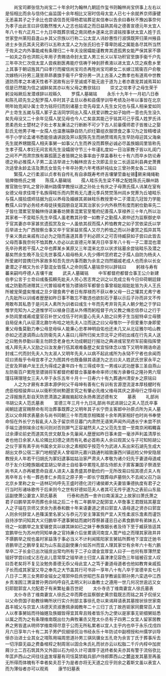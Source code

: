 <!-- { "loadSidebar": true } -->
　　尚宝司卿张信为尚宝二十年余时为翰林凢朝廷作玺书则翰林尚宝供事上左右以是恒相比而余与信侍仁庙监国十余年相比又宻时信母太宜人已七十余就养京师康徤无恙喜其子之于余比也尝语信吾死得杨君铭葬足矣信奉以告余曰春秋不豫凶事奈何为孝子出此言曰非信敢然惟大人之志也姑诺之而日益熟其母之德善宣德元年太宜人年八十有六正月二十九日卒既葬京城之南凤栖乡遂来北京请铭按事状太宜人姓于氏世家登州莱阳县逢山乡其父宗族以行称二公太宜人讳妙惠性行淑慎既笄归莱州掖县进士乡张氏其夫兄弟行以五称太宜人之为张氏妇也于尊卑防戚之属能各尽其所当然于佐夫之内外事能咸有条理归二十年夫没居孀能谨教育其遗孤男女能严保其家不隳一如夫之存也洪熙元年用子贵赐诰命封太宜人男三长义以军功积官至旗手衞千户先三年卒次仁次信太宜人尝疾剧医弗能疗信祷于神刲肝煮液以进太宜人饮之疾愈乡里上其事于朝诏旌其门曰孝行而擢信尚宝司丞再陞尚宝司卿女二长嫁江隂衞百户俞敬次嫁杨兴孙男三晟昱昻昻袭旗手衞千户曾孙男一洪上古圣人之教孝也有道焉中世教道防而孝之本诸天性者不泯故有出乎至诚或不能无逾于道为上者亦嘉宠其诚焉耳如信是已然能为信之诚鲜矣其亦以有父母之教欤铭曰
　　崇丈之坟孝子之母生荣于躬没裕厥后发潜琢辞以视緜久
　　罗孺人墓碣铭
　　永乐十九年十一月初八日泰和陈孔硕先生之配罗孺人卒时其子孟旦以泰和县儒学训导考绩及孙年以事皆在北京明年始克闻讣属士竒为铭将归而刻诸墓士竒先母宜人先生女兄也与孺人相亲爱如同产士竒生五嵗与孺人冢子孟洁同学同出入孺人抚爱训教之如子始终一意也先生没久矣先母没又二十余年见孺人犹见母也今人亡矣哀其能己乎铭其可己乎孺人姓罗氏讳恩柔邑处士楚材之子处士孝友亷洁之行断断不可少下古人前軰儒师君子皆推让之娶彭氏无他男子唯一女孺人也温惠端静自防凢织纴纂组衣服馈食之事习为之皆精嗜读书于小学论孟诸书悉能倍诵讲説及笄以配陈先生而纳赘壻焉先生早防母迎其父海桒先生就养甥舘孺人相夫事舅一如事父凢生而养没而葬祭必诚必尽盖族姻闾里皆称先生孝子孺人孝妇无间言焉先生没孀居守节三十年谨礼度如一日治家教子皆以礼闺门之间不严而肃宗族有寡孤匮乏者皆赒之处事率由于厚盖春秋七十有六而卒乡防论寿德之称必推孺人子男二孟洁举进士为翰林庻吉士次即孟旦女二长适监利县典史萧蕡次适曾永龄孟洁及萧氏女皆先十年卒孙男六年考练紑纯纮女三曾孙男女各二铭曰
　　繄孺人之行柔淑以贞孝有自传礼有自承既寿考终吉壤肈茔垂祉锡厥来绳绳勒铭俾徴杨氏之甥
　　陈孺人墓碣铭
　　孺人畦乐先生梁不移之配姓陈氏元贑州路推官致仕学礼之曾孙潮州路儒学教授以道之孙处士有庆之子母萧氏孺人讳某在室有女德父母求佳壻于名族得畦乐而内赘焉无几遭元季兵燹焚荡州闾乡党莾为丘墟畦乐与孺人掇拾煨烬拮据为庇以养母及婚嫁其弟妹畦乐教授里中二子潜混几冠皆力学能教孺人曰学必务经术毋徒挟兎园册自足耳其治家长少内外秩然有度而躬俭勤率先二子皆仕潜累官至翰林侍读兼春坊賛善混累官至蜀府纪善孺人享禄养三十年凢所以治其家者一不变畦乐先生卒孺人虽老教其孙曾一如教子之勤孺人弟仲述为监察御史卒于官其妻亦卒家甚贫遗孤赏及女一人虽依其叔而孺人矜恤教育之如子赏依梁氏以学后举进士为广西按察佥事又卒于官家益贫孺人又尽力矜恤之而以孙妻赏之孤异其笃于亲义类此亲戚有过必为之隐而喜道其善于利必顾义之可否待臧获如子尝曰此皆去父母而事我奈何不恤其教人亦必以此宣德元年某月日卒享年八十有一子二潜混也潜先卒孙男若干孺人之卒也葬某乡某原又三年混来北京以状求铭墓余尝铭畦乐及潜之墓矣然余生晩不及见先世事孺人祖母杨夫人先少傅吟窓府君之子孺人自防为杨夫人所爱嵗时尝携归外家故多知吾先世内事而数为余言之岿然姻戚老成人也而余以长女妻潜之子楫又为长子娶混女皆孺人之命则孺人墓铭奈何以辞铭曰
　　躬禄与寿有蕃来嗣呜呼德人吉壤千嵗
　　武夫人墓碣铭
　　中军都督府都督佥事王公介新建伯李公言于士竒曰彧蚤孤頼先妣夫人劳心苦志育之训之以克成立有今日仰荷朝廷録彧之防勤而进赠其三代曽祖祖考皆为骠骑将军都督佥事曾祖妣祖妣妣皆为夫人王氏所被宠荣盛矣惟彧之旦夕寝食弗宁者日有厚禄而不获以奉父母一日之懽其尤弗宁者凢先妣所以训彧者歴歴如昨日事不敢忘不敢违也欲刻石于墓以示后子孙而非文不传用敢布其私恳于是问夫人素所为训者曰彧生十年而先考弃背先夫人朝夕勉之于学曰惟学克知为人之道惟学可以植身日遣从外傅而躬程督于内又教之脩忠信恭让之行于乡防闾里彧甫成童官召补世父戍伍于时尚童心先夫人励之曰男子生当挺特卓立毋猥自局促未几从征漠北鼐尔布哈之地先夫人泣而送之曰父母惟尔一子但爱重尔身即爱重父母蚤莫勤力奉公毋怠毋纵人能秉心忠孝神明自佑也还未几又从北征雅尔哈山教亦如之还遂调燕山左防衞先夫人喜曰儿得所归矣太宗北平之师初出彧在行先夫人送之曰勉务恭勤以衞主勿顾念老身也大功成朝廷行报功之典进彧官至府军前衞指挥使彧入拜先夫人又励之曰汝发身行伍其艰难备歴之矣宜恒体念以恤下又明年赐诰命追封彧二代而封先夫人为太淑人又明年先夫人以病不起此彧所为永恸不宁者也余闻而叹曰贤哉乎令母宜孝子之为图其传也既备録其语遂为之志曰夫人姓武氏世家永平之迁安及笄嫁卢龙王氏为得成之妻年四十有三得成卒生一男彧以武功歴事三圣自燕山左防衞百户累陞至骠骑将军都督府都督佥事屡奉命率师讨叛方承眷任之隆孙男六瑁瑾珏瑛理瑄女三夫人卒于永乐五年十月十一日寿六十有九葬通州清安乡之原铭曰
　　人之为才厥有本源本源伊何父干母坤有善有仁有训有言源澄流湜本厚枝楗时有虎臣桓桓骏奔以从以衞积劳树勲遡言究之有肇必先维父维母其庆之源母行之惇母训之谆报施孔彰自天防恩清潞之漘峩峩起坟永扬弗泯述德有文
　　墓表
　　礼部尚书胡公夫人范氏墓表
　　宣德三年三月十九日礼部尚书武进胡公之夫人范氏卒事闻朝廷遣官赐祭命有司治葬事既葬之又明年其子长宁赍主客郎中孙原贞所为夫人墓志以父命拜求表墓余与尚书同朝三十年而南京相隣居十余年两家相好也时尚书奉使命恒在外长宁方髫齓夫人及子留京师旦暮门内肃然无语笑声闻外间遇长宁未尝不拱手端立道侧竢余过有问则对否则屏气正容凝然夫人之父范先生尝一至南京闲暇輙喜过余谭论前史而道其先世文献及乡先軰闻人歴歴如昨日事未尝一毫渉声利盖清厚长者也他日余家人私论隣比妇德之贤而有礼者必首称夫人余曰观其父与子可知矧胡公之仪于家有素乎尚书属余文非以余之素相知乎按范今为武进人系出宋石湖先生成大胡出文恭公宿二家门地相望夫人曾祖珙元嘉兴路通判祖致康西兴镇巡检父仲安隐居教授夫人年若干归胡氏为冢妇逮事姑姑治家严肃夫人孝敬为诸介妇先于妻道母道咸尽于友介妇睦族姻咸宜胡公举进士自给事中累陞礼部左侍郎太子賔客兼国子祭酒至尚书夫人亦再被恩命自淑人进夫人虽贵盛其恭勤俭约一无所改易曰恒其德贞夫人有焉卒年五十有一葬邑孝仁乡周庄之原子男一即长宁既葬母庐墓侧久不去闻父召乃诣北京乡里称之女一适林玘呜呼先王盛时德化流行诸侯卿大夫妻皆秉德执度有君子之行当时形诸咏歌传于后来则今之世有好德如范夫人者其可无传乎遂为之表前山东盐运副使萧公妻宜人郭氏墓表
　　行泰和邑西一舍许曰南溪溪之上故家曰萧氏萧之君子曰鹏举其卒而葬也余铭之后二十有二年鹏举之配郭宜人卒詹事王君既铭其墓宜人之子镃在京师又求余为表泰和数十年来语妻道之贤曰郭宜人语母道之贤亦曰郭宜人则余何辞宜人邑篠溪里名家父与恭元万安主簿富赀产宜人天性柔淑乐澹素而谨饬自持渉学问知其大义归鹏举不逮事舅姑而嵗时荐祭甚谨忌日必素食鹏举有弟妹五人待之一如鹏举之友爱辍奁具以嫁其妹如已之妹于奉族姻长者及待下至于臧获皆适其宜鹏举仕为苏州府同知单身之官持亷介后坐累谪河南宜人鬻产给之而理其家政井井不隳鹏举之规也虽时家益落于事必当义不计利闻隂阳家言舅姑所葬地下湿宜迁驰书咨鹏举迁之鹏举复起为山东盐运副使亷介如苏州而宜人理其家廿有余年六十有六鹏举卒二子长金已出次镃庻出常均所有于二子众谓金宜厚宜人曰子一也何有厚薄然爱镃好学尝曰成父志在此儿意常厚之镃举进士归宜人喜津津见容色三年镃被召宜人叹曰吾老矣将不复见汝勉务善德无忝父母此宜人之笃于妻道母道者也他如教育亲戚孤子长而成其家室又导之奉先之大节盖其行可书非一享年八十有八卒于宣德辛亥七月八日子二男三女男即金镃女之壻郭仲启呉世昭巴东县学教谕彭颢孙男六栾选中江西乡贡准囦江渭温曽孙男四呜呼自孔孟明义利以垂教士之遵用一世几何况世逾远又女妇耶懿郭宜人允配君子有来繁祉垂百世祀
　　太仆寺丞丁维南妻宜人徐氏墓表
　　太仆寺丞丁维南妻宜人徐氏之卒而葬也监察御史黄宗载既志而铭之其子侃倬又以父命赍国子助教徐畴所状行实介刑部主事徐孔竒以来谒拜请表其墓按状徐世家南昌丰城父与京宜人讳德天资淑惠佩承姆教年二十三归丁氏丁故邑钜家同爨常百人宜人以孝事舅姑而待妯娌及族姻皆得宜其卑且贱者皆乐为之使以是家事无钜细舅姑悉以属之而为之有条理维南既出仕为典牧署丞又陞太仆丞有子四男二女宜人留家居教养之男皆遣从明师学维南得尽意于公而无所私累者以宜人主乎内也卒于永乐戊戌四月六日享年六十有二其子男俨侃俶倬侃治书经永乐十年防试中副榜授和州儒学训导倬亦治进士业其女之壻陈用端周思道孙男三骐凤骥女五孔竒为余言丁氏于葬事斥去一切浮靡无益之费备棺椁之制周宻以固合朱氏礼而状亦云以松脂二千斤内椁中加炭屑沙土二百石筑其外又外固以石为经久计可谓厚于送终者矣夫亦其有警于流俗欤比年匡庐西山之间往往盗发塜墓有司恬莫禁戢兵部卢侍郎葬西山之麓盗发其墓至再虽无所得而体魄有不幸者矣夫忍于为是者亦将无天道之应乎则余之着斯文虽以表宜人而为薄俗者亦可以观焉
　　康节妇墓表
